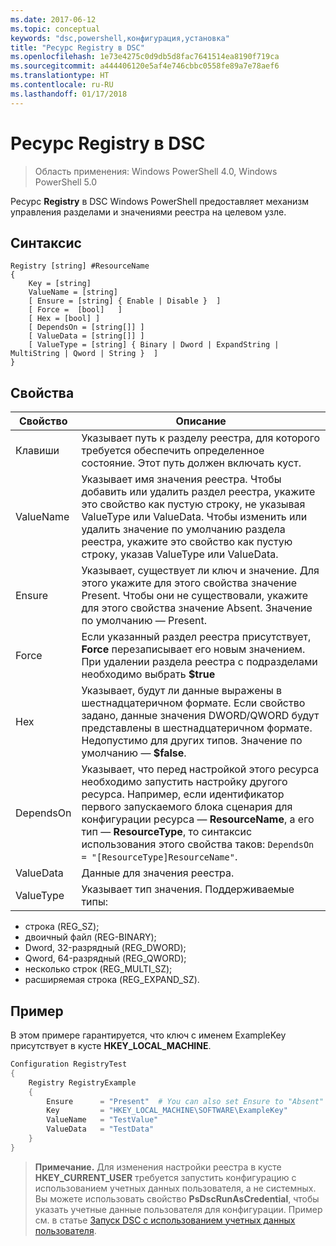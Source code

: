 ```yaml
---
ms.date: 2017-06-12
ms.topic: conceptual
keywords: "dsc,powershell,конфигурация,установка"
title: "Ресурс Registry в DSC"
ms.openlocfilehash: 1e73e4275c0d9db5d8fac7641514ea8190f719ca
ms.sourcegitcommit: a444406120e5af4e746cbbc0558fe89a7e78aef6
ms.translationtype: HT
ms.contentlocale: ru-RU
ms.lasthandoff: 01/17/2018
---
```

# <a name="dsc-registry-resource"></a>Ресурс Registry в DSC

> Область применения: Windows PowerShell 4.0, Windows PowerShell 5.0

Ресурс **Registry** в DSC Windows PowerShell предоставляет механизм управления разделами и значениями реестра на целевом узле.

## <a name="syntax"></a>Синтаксис

```
Registry [string] #ResourceName
{
    Key = [string]
    ValueName = [string]
    [ Ensure = [string] { Enable | Disable }  ]
    [ Force =  [bool]   ]
    [ Hex = [bool] ]
    [ DependsOn = [string[]] ]
    [ ValueData = [string[]] ]
    [ ValueType = [string] { Binary | Dword | ExpandString | MultiString | Qword | String }  ]
}
```

## <a name="properties"></a>Свойства
|  Свойство  |  Описание   | 
|---|---| 
| Клавиши| Указывает путь к разделу реестра, для которого требуется обеспечить определенное состояние. Этот путь должен включать куст.| 
| ValueName| Указывает имя значения реестра. Чтобы добавить или удалить раздел реестра, укажите это свойство как пустую строку, не указывая ValueType или ValueData. Чтобы изменить или удалить значение по умолчанию раздела реестра, укажите это свойство как пустую строку, указав ValueType или ValueData.| 
| Ensure| Указывает, существует ли ключ и значение. Для этого укажите для этого свойства значение Present. Чтобы они не существовали, укажите для этого свойства значение Absent. Значение по умолчанию — Present.| 
| Force| Если указанный раздел реестра присутствует, __Force__ перезаписывает его новым значением. При удалении раздела реестра с подразделами необходимо выбрать __$true__| 
| Hex| Указывает, будут ли данные выражены в шестнадцатеричном формате. Если свойство задано, данные значения DWORD/QWORD будут представлены в шестнадцатеричном формате. Недопустимо для других типов. Значение по умолчанию — __$false__.| 
| DependsOn| Указывает, что перед настройкой этого ресурса необходимо запустить настройку другого ресурса. Например, если идентификатор первого запускаемого блока сценария для конфигурации ресурса — __ResourceName__, а его тип — __ResourceType__, то синтаксис использования этого свойства таков: `DependsOn = "[ResourceType]ResourceName"`.| 
| ValueData| Данные для значения реестра.| 
| ValueType| Указывает тип значения. Поддерживаемые типы: 
<ul><li>строка (REG_SZ);</li>


<li>двоичный файл (REG-BINARY);</li>


<li>Dword, 32-разрядный (REG_DWORD);</li>


<li>Qword, 64-разрядный (REG_QWORD);</li>


<li>несколько строк (REG_MULTI_SZ);</li>


<li>расширяемая строка (REG_EXPAND_SZ).</li></ul>

## <a name="example"></a>Пример
В этом примере гарантируется, что ключ с именем ExampleKey присутствует в кусте **HKEY\_LOCAL\_MACHINE**.
```powershell
Configuration RegistryTest
{
    Registry RegistryExample
    {
        Ensure      = "Present"  # You can also set Ensure to "Absent"
        Key         = "HKEY_LOCAL_MACHINE\SOFTWARE\ExampleKey"
        ValueName   = "TestValue"
        ValueData   = "TestData"
    }
}
```

>**Примечание.** Для изменения настройки реестра в кусте **HKEY\_CURRENT\_USER** требуется запустить конфигурацию с использованием учетных данных пользователя, а не системных.
>Вы можете использовать свойство **PsDscRunAsCredential**, чтобы указать учетные данные пользователя для конфигурации. Пример см. в статье [Запуск DSC с использованием учетных данных пользователя](runAsUser.md).



